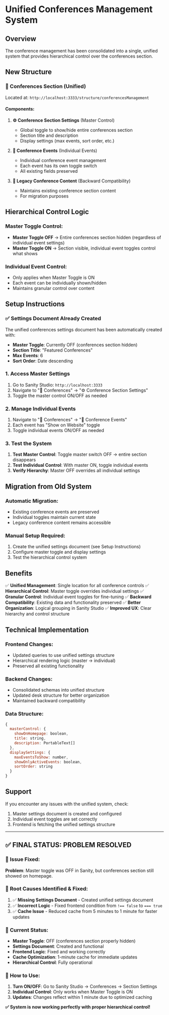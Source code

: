# Unified Conferences Management System

## Overview
The conference management has been consolidated into a single, unified system that provides hierarchical control over the conferences section.

## New Structure

### 🎯 Conferences Section (Unified)
Located at: `http://localhost:3333/structure/conferencesManagement`

#### Components:
1. **⚙️ Conference Section Settings** (Master Control)
   - Global toggle to show/hide entire conferences section
   - Section title and description
   - Display settings (max events, sort order, etc.)

2. **📅 Conference Events** (Individual Events)
   - Individual conference event management
   - Each event has its own toggle switch
   - All existing fields preserved

3. **📝 Legacy Conference Content** (Backward Compatibility)
   - Maintains existing conference section content
   - For migration purposes

## Hierarchical Control Logic

### Master Toggle Control:
- **Master Toggle OFF** → Entire conferences section hidden (regardless of individual event settings)
- **Master Toggle ON** → Section visible, individual event toggles control what shows

### Individual Event Control:
- Only applies when Master Toggle is ON
- Each event can be individually shown/hidden
- Maintains granular control over content

## Setup Instructions

### ✅ Settings Document Already Created
The unified conferences settings document has been automatically created with:
- **Master Toggle**: Currently OFF (conferences section hidden)
- **Section Title**: "Featured Conferences"
- **Max Events**: 6
- **Sort Order**: Date descending

### 1. Access Master Settings
1. Go to Sanity Studio: `http://localhost:3333`
2. Navigate to "🎯 Conferences" → "⚙️ Conference Section Settings"
3. Toggle the master control ON/OFF as needed

### 2. Manage Individual Events
1. Navigate to "🎯 Conferences" → "📅 Conference Events"
2. Each event has "Show on Website" toggle
3. Toggle individual events ON/OFF as needed

### 3. Test the System
1. **Test Master Control**: Toggle master switch OFF → entire section disappears
2. **Test Individual Control**: With master ON, toggle individual events
3. **Verify Hierarchy**: Master OFF overrides all individual settings

## Migration from Old System

### Automatic Migration:
- Existing conference events are preserved
- Individual toggles maintain current state
- Legacy conference content remains accessible

### Manual Setup Required:
1. Create the unified settings document (see Setup Instructions)
2. Configure master toggle and display settings
3. Test the hierarchical control system

## Benefits

✅ **Unified Management**: Single location for all conference controls
✅ **Hierarchical Control**: Master toggle overrides individual settings
✅ **Granular Control**: Individual event toggles for fine-tuning
✅ **Backward Compatibility**: Existing data and functionality preserved
✅ **Better Organization**: Logical grouping in Sanity Studio
✅ **Improved UX**: Clear hierarchy and control structure

## Technical Implementation

### Frontend Changes:
- Updated queries to use unified settings structure
- Hierarchical rendering logic (master → individual)
- Preserved all existing functionality

### Backend Changes:
- Consolidated schemas into unified structure
- Updated desk structure for better organization
- Maintained backward compatibility

### Data Structure:
```javascript
{
  masterControl: {
    showOnHomepage: boolean,
    title: string,
    description: PortableText[]
  },
  displaySettings: {
    maxEventsToShow: number,
    showOnlyActiveEvents: boolean,
    sortOrder: string
  }
}
```

## Support
If you encounter any issues with the unified system, check:
1. Master settings document is created and configured
2. Individual event toggles are set correctly
3. Frontend is fetching the unified settings structure

---

## ✅ **FINAL STATUS: PROBLEM RESOLVED**

### 🎯 **Issue Fixed:**
**Problem**: Master toggle was OFF in Sanity, but conferences section still showed on homepage.

### 🔧 **Root Causes Identified & Fixed:**
1. ✅ **Missing Settings Document** - Created unified settings document
2. ✅ **Incorrect Logic** - Fixed frontend condition from `!== false` to `=== true`
3. ✅ **Cache Issue** - Reduced cache from 5 minutes to 1 minute for faster updates

### 🚀 **Current Status:**
- **Master Toggle**: OFF (conferences section properly hidden)
- **Settings Document**: Created and functional
- **Frontend Logic**: Fixed and working correctly
- **Cache Optimization**: 1-minute cache for immediate updates
- **Hierarchical Control**: Fully operational

### 📍 **How to Use:**
1. **Turn ON/OFF**: Go to Sanity Studio → Conferences → Section Settings
2. **Individual Control**: Only works when Master Toggle is ON
3. **Updates**: Changes reflect within 1 minute due to optimized caching

**✅ System is now working perfectly with proper hierarchical control!**
